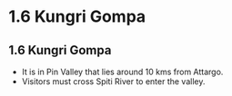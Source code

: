 # 1.6 Kungri Gompa
## 1.6 Kungri Gompa
* It is in Pin Valley that lies around 10 kms from Attargo.
* Visitors must cross Spiti River to enter the valley.